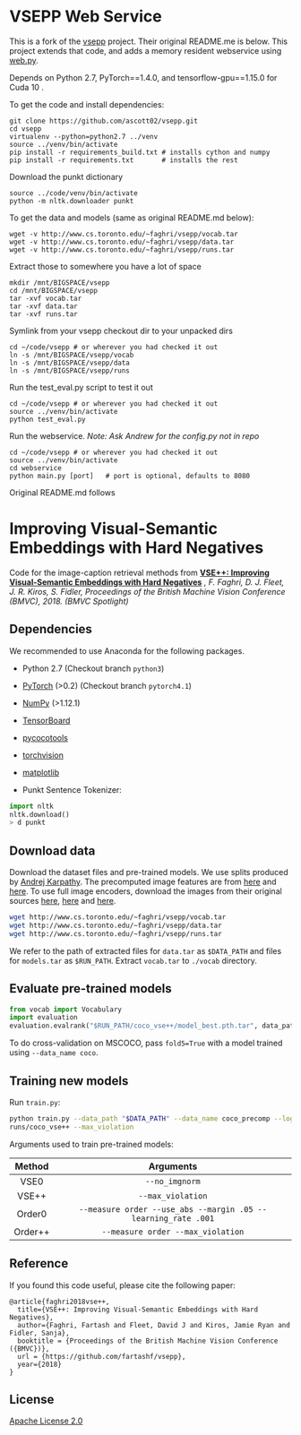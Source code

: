 # VSEPP Web Service

This is a fork of the [vsepp](https://github.com/fartashf/vsepp) project. Their original README.me is below. This project extends that code, and adds a memory resident webservice using [web.py](https://webpy.org).

Depends on Python 2.7, PyTorch==1.4.0, and tensorflow-gpu==1.15.0 for Cuda 10 .

To get the code and install dependencies:

    git clone https://github.com/ascott02/vsepp.git 
    cd vsepp
    virtualenv --python=python2.7 ../venv
    source ../venv/bin/activate
    pip install -r requirements_build.txt # installs cython and numpy
    pip install -r requirements.txt       # installs the rest

Download the punkt dictionary

    source ../code/venv/bin/activate
    python -m nltk.downloader punkt

To get the data and models (same as original README.md below):

    wget -v http://www.cs.toronto.edu/~faghri/vsepp/vocab.tar 
    wget -v http://www.cs.toronto.edu/~faghri/vsepp/data.tar 
    wget -v http://www.cs.toronto.edu/~faghri/vsepp/runs.tar

Extract those to somewhere you have a lot of space

    mkdir /mnt/BIGSPACE/vsepp
    cd /mnt/BIGSPACE/vsepp
    tar -xvf vocab.tar
    tar -xvf data.tar
    tar -xvf runs.tar

Symlink from your vsepp checkout dir to your unpacked dirs

    cd ~/code/vsepp # or wherever you had checked it out
    ln -s /mnt/BIGSPACE/vsepp/vocab 
    ln -s /mnt/BIGSPACE/vsepp/data
    ln -s /mnt/BIGSPACE/vsepp/runs

Run the test_eval.py script to test it out
  
    cd ~/code/vsepp # or wherever you had checked it out
    source ../venv/bin/activate
    python test_eval.py

Run the webservice. *Note: Ask Andrew for the config.py not in repo*

    cd ~/code/vsepp # or wherever you had checked it out
    source ../venv/bin/activate
    cd webservice
    python main.py [port]   # port is optional, defaults to 8080 

Original README.md follows

# Improving Visual-Semantic Embeddings with Hard Negatives

Code for the image-caption retrieval methods from
**[VSE++: Improving Visual-Semantic Embeddings with Hard Negatives](https://arxiv.org/abs/1707.05612)**
*, F. Faghri, D. J. Fleet, J. R. Kiros, S. Fidler, Proceedings of the British Machine Vision Conference (BMVC),  2018. (BMVC Spotlight)*

## Dependencies
We recommended to use Anaconda for the following packages.

* Python 2.7 (Checkout branch `python3`)
* [PyTorch](http://pytorch.org/) (>0.2) (Checkout branch `pytorch4.1`)
* [NumPy](http://www.numpy.org/) (>1.12.1)
* [TensorBoard](https://github.com/TeamHG-Memex/tensorboard_logger)
* [pycocotools](https://github.com/cocodataset/cocoapi)
* [torchvision]()
* [matplotlib]()


* Punkt Sentence Tokenizer:
```python
import nltk
nltk.download()
> d punkt
```

## Download data

Download the dataset files and pre-trained models. We use splits produced by [Andrej Karpathy](http://cs.stanford.edu/people/karpathy/deepimagesent/). The precomputed image features are from [here](https://github.com/ryankiros/visual-semantic-embedding/) and [here](https://github.com/ivendrov/order-embedding). To use full image encoders, download the images from their original sources [here](http://nlp.cs.illinois.edu/HockenmaierGroup/Framing_Image_Description/KCCA.html), [here](http://shannon.cs.illinois.edu/DenotationGraph/) and [here](http://mscoco.org/).

```bash
wget http://www.cs.toronto.edu/~faghri/vsepp/vocab.tar
wget http://www.cs.toronto.edu/~faghri/vsepp/data.tar
wget http://www.cs.toronto.edu/~faghri/vsepp/runs.tar
```

We refer to the path of extracted files for `data.tar` as `$DATA_PATH` and 
files for `models.tar` as `$RUN_PATH`. Extract `vocab.tar` to `./vocab` 
directory.

## Evaluate pre-trained models

```python
from vocab import Vocabulary
import evaluation
evaluation.evalrank("$RUN_PATH/coco_vse++/model_best.pth.tar", data_path="$DATA_PATH", split="test")'
```

To do cross-validation on MSCOCO, pass `fold5=True` with a model trained using 
`--data_name coco`.

## Training new models
Run `train.py`:

```bash
python train.py --data_path "$DATA_PATH" --data_name coco_precomp --logger_name 
runs/coco_vse++ --max_violation
```

Arguments used to train pre-trained models:

| Method    | Arguments |
| :-------: | :-------: |
| VSE0      | `--no_imgnorm` |
| VSE++     | `--max_violation` |
| Order0    | `--measure order --use_abs --margin .05 --learning_rate .001` |
| Order++   | `--measure order --max_violation` |


## Reference

If you found this code useful, please cite the following paper:

    @article{faghri2018vse++,
      title={VSE++: Improving Visual-Semantic Embeddings with Hard Negatives},
      author={Faghri, Fartash and Fleet, David J and Kiros, Jamie Ryan and Fidler, Sanja},
      booktitle = {Proceedings of the British Machine Vision Conference ({BMVC})},
      url = {https://github.com/fartashf/vsepp},
      year={2018}
    }

## License

[Apache License 2.0](http://www.apache.org/licenses/LICENSE-2.0)

